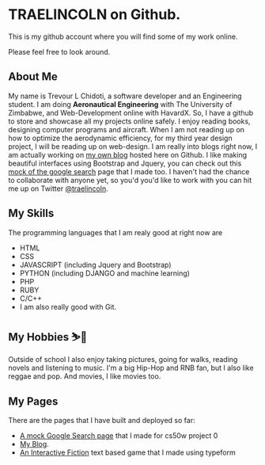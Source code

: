 # TRAELINCOLN on Github. 

This is my github account where you will find some of my work online.

Please feel free to look around.

## About Me
My name is Trevour L Chidoti, a software developer and an Engineering student.
I am doing **Aeronautical Engineering** with The University of Zimbabwe, and Web-Development online with HavardX. So, I have a github to store and showcase all my projects online safely.
I enjoy reading books, designing computer programs and aircraft. 
When I am not reading up on how to optimize the aerodynamic efficiency, for my third year design project, I will be reading up on web-design. 
I am really into blogs right now, I am actually working on [my own blog][1] hosted here on Github. 
I like making beautiful interfaces using Bootstrap and Jquery, you can check out this [mock of the google search][2] page that I made too.
I haven't had the chance to collaborate with anyone yet, so you'd you'd like to work with you can hit me up on Twitter [@traelincoln][3].

## My Skills
The programming languages that I am realy good at right now are
  - HTML 
  - CSS
  - JAVASCRIPT (including Jquery and Bootstrap)
  - PYTHON (including DJANGO and machine learning)
  - PHP
  - RUBY
  - C/C++
  - I am also really good with Git.

## My Hobbies ⛷️🎿
Outside of school I also enjoy taking pictures, going for walks, reading novels and listening to music. I'm a big Hip-Hop and RNB fan, but I also like reggae and pop. And movies, I like movies too.

## My Pages
There are the pages that I have built and deployed so far:
- [A mock Google Search page](https://traelincoln.github.io/cs50w-websites/) that I made for cs50w project 0
- [My Blog](https://traelincoln.github.io/traelincoln/).
- [An Interactive Fiction](traelincoln/signup.html) text based game that I made using typeform 

[1]: https://traelincoln.github.io/traelincoln/
[2]: https://traelincoln.github.io/cs50w-websites/
[3]: https://twitter.com/traelicoln/
